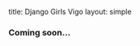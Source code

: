 title: Django Girls Vigo
layout: simple

### Coming soon...

<!-- If you are a woman or in another way underrepresented gender-wise (a transgender person, including non-binary, or an intersex person) and want to learn how to make websites, we have good news for you: we are holding a one-day workshop for **beginners**!

The Django Girls Vigo will take place on **June 8th 2024**, as a part of DjangoCon Europe 2024. -->
